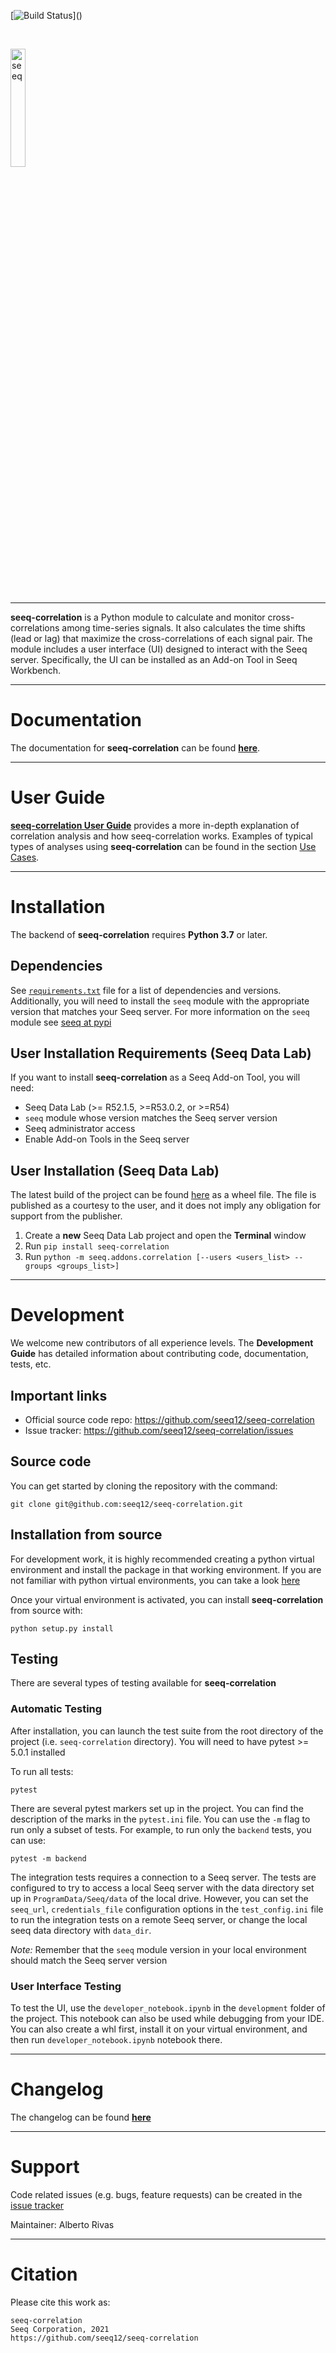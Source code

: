 [![Build Status](https://teamcity.seeq-labs.com/app/rest/builds/buildType:(id:AppliedResearch_correlation)/statusIcon)]()

<br>
<p>
  <a href="https://www.seeq.com" rel="nofollow">
    <img src="https://www.seeq.com/sites/default/files/seeq-content/seeq-logo-blue-web-33h.svg" alt="seeq" width="22%">
  </a>
</p>

<p align="center">
  <a href="https://seeq12.github.io/seeq-correlation/index.html" rel="nofollow">
    <img src="https://seeq12.github.io/seeq-correlation/_static/LargeMatrixExample.png" alt="">
  </a>
</p>

----

**seeq-correlation** is a Python module to calculate and monitor cross-correlations among time-series signals. It also
calculates the time shifts (lead or lag) that maximize the cross-correlations of each signal pair. The module includes a
user interface (UI) designed to interact with the Seeq server. Specifically, the UI can be installed as an Add-on Tool
in Seeq Workbench.

----

# Documentation

The documentation for **seeq-correlation** can be found
[**here**](https://seeq12.github.io/seeq-correlation/index.html).

----

# User Guide

[**seeq-correlation User Guide**](https://seeq12.github.io/seeq-correlation/user_guide.html)
provides a more in-depth explanation of correlation analysis and how seeq-correlation works. Examples of typical types
of analyses using **seeq-correlation** can be found in the
section [Use Cases](https://seeq12.github.io/seeq-correlation/examples.html).


-----

# Installation

The backend of **seeq-correlation** requires **Python 3.7** or later.

## Dependencies

See [`requirements.txt`](https://github.com/seeq12/seeq-correlation/tree/master/requirements.txt) file for a list of
dependencies and versions. Additionally, you will need to install the `seeq` module with the appropriate version that
matches your Seeq server. For more information on the `seeq` module see [seeq at pypi](https://pypi.org/project/seeq/)

## User Installation Requirements (Seeq Data Lab)

If you want to install **seeq-correlation** as a Seeq Add-on Tool, you will need:

- Seeq Data Lab (>= R52.1.5, >=R53.0.2, or >=R54)
- `seeq` module whose version matches the Seeq server version
- Seeq administrator access
- Enable Add-on Tools in the Seeq server

## User Installation (Seeq Data Lab)

The latest build of the project can be found [here](https://pypi.org/project/seeq-correlation/) as a wheel file. The
file is published as a courtesy to the user, and it does not imply any obligation for support from the publisher.

1. Create a **new** Seeq Data Lab project and open the **Terminal** window
2. Run `pip install seeq-correlation`
3. Run `python -m seeq.addons.correlation [--users <users_list> --groups <groups_list>]`

----

# Development

We welcome new contributors of all experience levels. The **Development Guide** has detailed information about
contributing code, documentation, tests, etc.

## Important links

* Official source code repo: https://github.com/seeq12/seeq-correlation
* Issue tracker: https://github.com/seeq12/seeq-correlation/issues

## Source code

You can get started by cloning the repository with the command:

```shell
git clone git@github.com:seeq12/seeq-correlation.git
```

## Installation from source

For development work, it is highly recommended creating a python virtual environment and install the package in that
working environment. If you are not familiar with python virtual environments, you can take a
look [here](https://docs.python.org/3.8/tutorial/venv.html)

Once your virtual environment is activated, you can install **seeq-correlation** from source with:

```shell
python setup.py install
```

## Testing

There are several types of testing available for **seeq-correlation**

### Automatic Testing

After installation, you can launch the test suite from the root directory of the project (i.e. `seeq-correlation`
directory). You will need to have pytest >= 5.0.1 installed

To run all tests:

```shell
pytest
```

There are several pytest markers set up in the project. You can find the description of the marks in the `pytest.ini`
file. You can use the `-m` flag to run only a subset of tests. For example, to run only the `backend` tests, you can
use:

```shell
pytest -m backend
```

The integration tests requires a connection to a Seeq server. The tests are configured to try to access a local Seeq
server with the data directory set up in `ProgramData/Seeq/data` of the local drive. However, you can set the
`seeq_url`, `credentials_file` configuration options in the `test_config.ini` file to run the integration tests on a
remote Seeq server, or change the local seeq data directory with `data_dir`.

*Note:* Remember that the `seeq` module version in your local environment should match the Seeq server version

### User Interface Testing

To test the UI, use the `developer_notebook.ipynb` in the `development` folder of the project. This notebook can also be
used while debugging from your IDE. You can also create a whl first, install it on your virtual environment, and then
run `developer_notebook.ipynb` notebook there.

----

# Changelog

The changelog can be found [**here**](https://seeq12.github.io/seeq-correlation/changelog.html)


----

# Support

Code related issues (e.g. bugs, feature requests) can be created in the
[issue tracker](https://github.com/seeq12/seeq-correlation/issues)

Maintainer: Alberto Rivas


----

# Citation

Please cite this work as:

```shell
seeq-correlation
Seeq Corporation, 2021
https://github.com/seeq12/seeq-correlation
```






